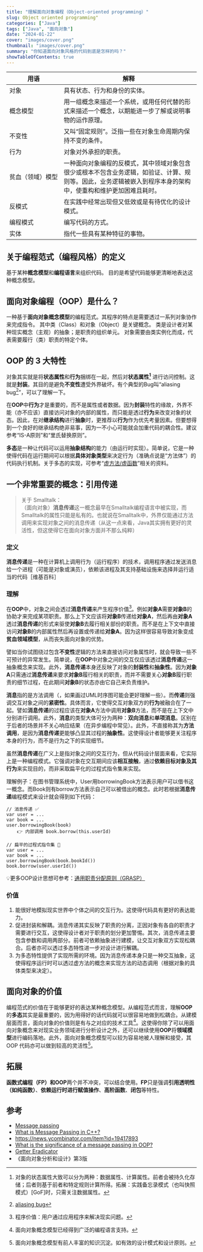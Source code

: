 ```yaml
---
title: "理解面向对象编程（Object-oriented programming）"
slug: Object oriented programming"
categories: ["Java"]
tags: ["Java", "面向对象"]
date: "2024-01-22"
cover: "images/cover.png"
thumbnail: "images/cover.png"
summary: "你知道面向对象风格的代码到底是怎样的吗？"
showTableOfContents: true
---
```


| 用语 <div style="width:8em"> | 解释 |
| ----------- | ----------- |
| 对象 | 具有状态、行为和身份的实体。 |
| 概念模型 | 用一组概念来描述一个系统，或用任何代替的形式来描述一个概念，以期能进一步了解或说明事物的运作原理。 |
| 不变性 | 又叫“固定规则”。泛指一些在对象生命周期内保持不变的条件。 |
| 行为 | 对象对外承担的职责。|
| 贫血（领域）模型 | 一种面向对象编程的反模式，其中领域对象包含很少或根本不包含业务逻辑，如验证、计算、规则等。因此，业务逻辑被嵌入到程序本身的架构中，使重构和维护更加困难且耗时。 |
| 反模式 | 在实践中经常出现但又低效或是有待优化的设计模式。| 
| 编程模式 | 编写代码的方式。 |
| 实体 | 指代一些具有某种特征的事物。|


## 关于编程范式（编程风格）的定义
基于某种**概念模型**和**编程语言**来组织代码。
目的是希望代码能够更清晰地表达这种概念模型。

## 面向对象编程（OOP）是什么？
一种基于**面向对象概念模型**的编程范式。其程序的特点是需要透过一系列对象协作来完成指令。
其中类（Class）和对象（Object）是关键概念。
类是设计者对某种现实概念（主观）的抽象；是职责的组织单元。
对象需要由类实例化而成，代表需要履行（类）职责的特定个体。

## OOP 的 3 大特性
对象其实就是将**状态属性**和**行为**捆绑在一起，然后对**状态属性[^1]** 进行访问控制。这就是**封装**。其目的是避免**不变性**遭受外界破坏。有个典型的Bug叫“aliasing bug[^2]”，可以了理解一下。

在**OOP**中**行为**才是重要的，而不是属性或者数据。因为**封装**特性的缘故，外界不能（亦不应该）直接访问对象的内部的属性，而只能是透过**行为**来改变对象的状态。因此，在对**继承结构**进行**抽象**时，更推荐以**行为**作为优先考量因素。但要想得到一个良好的继承结构绝非易事，因为一不小心可能就会加重代码的耦合性。建议参考“IS-A原则”和“里氏替换原则”。

**多态**是一种让代码可以运用**抽象结构**的能力（由运行时实现）。简单说，它是一种使得代码在运行期间可以根据**具体对象类型**来决定行为（准确点说是“方法体”）的代码执行机制。关于多态的实现，可参考“[虚方法/虚函数](https://en.wikipedia.org/wiki/Virtual_function)”相关的资料。

## 一个非常重要的概念：引用传递

> 关于 Smalltalk：\
> （面向对象）**消息传递**这一概念最早在Smalltalk编程语言中被实现，而Smalltalk的属性只能是私有的。也就说在Smalltalk中，外界仅能通过方法调用来实现对象之间的消息传递（从这一点来看，Java其实拥有更好的灵活性，但这使得它在面向对象方面并不那么纯粹）

### 定义
**消息传递**是一种在计算机上调用行为（运行程序）的技术，调用程序通过发送消息给一个进程（可能是对象或演员），依赖该进程及其支持基础设施来选择并运行适当的代码［维基百科］

### 理解
在**OOP**中，对象之间会透过**消息传递**来产生程序价值[^3]。例如**对象A**需要**对象B**的协助才来完成某项职责。那么上下文应该将**对象B**传递给**对象A**，然后再由**对象A**透过**消息传递**的形式来驱使**对象B**去履行相关部份的职责。而不是在上下文中直接访问**对象B**的内部属性然后再设置或传递给**对象A**。因为这样很容易导致对象变成**贫血领域模型**，从而丧失面向对象的优势。

譬如当你试图绕过包含**不变性**逻辑的方法来直接访问对象属性时，就会导致一些不可预计的异常发生。简单说，在**OOP**中对象之间的交互仅应该透过**消息传递**这一抽象概念来实现。此外，**消息传递**本身还反映了对象的**封装性**和**抽象性**。因为**对象A**只需通过**消息传递**来要求**对象B**履行相关的职责，而并不需要关心**对象B**履行职责的细节过程，在此期间**对象B**的状态亦由它自己来负责维护。

**消息**指的是方法调用（，如果画过UML时序图可能会更好理解一些）。而**传递**则强调交互对象之间的**紧密性**。具体而言，它使得交互对象双方的**行为**被融合在了一起。譬如**消息传递**的过程应该在**对象A**方法中调用**对象B**方法，而不是在上下文中分别进行调用。此外，**消息**的类型大体可分为两种：**双向消息**和**单项消息**。区别在于后者的场景并不关心响应结果（在异步编程中常见）。此外，不直接称其为**方法调用**，是因为**消息传递**更能够凸显其过程的**抽象性**。这使得设计者能够更关注程序本身的行为，而不是行为之下的实现细节。

虽然**消息传递**在广义上是指对象之间的交互行为，但从代码设计层面来看，它实际上是一种编程模式。它强调对象在交互期间应该**相互接触**，通过**依赖目标对象及其行为**来实现目的，而非采取扁平化的过程式指令集来实现。

理解例子：在图书管理系统中，User用borrowingBook方法表示用户可以借书这一概念。而Book则有borrow方法表示自己可以被借出的概念。此时若根据**消息传递**编程模式来设计就会得到如下代码：
```
// 消息传递 ✅
var user = ...
var book = ...
user.borrowingBook(book) 
    👉 内部调用 book.borrow(this.userId)

// 扁平的过程式指令集 🙅
var user = ...
var book = ...
user.borrowingBook(book.bookId())
book.borrow(user.userId())
```
💡更多OOP设计思想可参考：[通用职责分配原则（GRASP）](https://en.wikipedia.org/wiki/GRASP_(object-oriented_design))

### 价值

1. 能很好地模拟现实世界中个体之间的交互行为。这使得代码具有更好的表达能力。
2. 促进封装和解耦。消息传递其实反映了职责的分离，正因对象有各自的职责才需要进行交互，这使得设计者对于职责的划分更加警惕。其次，消息传递主要包含参数和调用两部分。前者可依赖抽象进行建模，让交互对象双方实现松耦合。后者亦可以透过多态特性进一步对设计进行解耦。
3. 为多态特性提供了实现所需的环境。因为消息传递本身只是一种交互抽象，这使得程序运行时可以透过虚方法的概念来实现方法的动态调用（根据对象的具体类型来决定）。

## 面向对象的价值
编程范式的价值在于能够更好的表达某种概念模型。从编程范式而言，理解**OOP**的**多态**其实是最重要的，因为用得好的话代码就可以很容易地做到松耦合。从建模层面而言，面向对象的价值则是有与之对应的技术工具[^4]。这使得你除了可以用面向对象概念来对现实业务领域进行分析设计之外，还可以继续使用**OOP**将**领域模型**进行编码落地。此外，面向对象概念模型可以较为容易地被人理解和接受，其 OOP 代码亦可以做到较高的灵活性[^5]。


## 拓展
**函数式编程（FP）**和**OOP**两个并不冲突，可以结合使用。**FP**只是强调**引用透明性（如纯函数）**、**依赖运行时进行赋值操作**、**高阶函数**、**闭包**等特性。

## 参考
- [Message passing](https://en.m.wikipedia.org/wiki/Message_passing)
- [What is Message Passing in C++?](https://www.scaler.com/topics/oops-concepts-in-cpp)
- https://news.ycombinator.com/item?id=19417893
- [What is the significance of a message passing in OOP?](https://www.quora.com/What-is-the-significance-of-a-message-passing-in-OOP)
- [Getter Eradicator](https://martinfowler.com/bliki/GetterEradicator.html)
- 《面向对象分析和设计》第3版


[^1]: 对象的状态属性大致可以分为两种：数据属性、计算属性。前者会被持久化存储；后者则基于前者和特定规则计算所得。拓展：实践备忘录模式（也叫快照模式）[GoF]时，只需关注数据属性。
[^2]: [aliasing bug](http://www.catb.org/jargon/html/A/aliasing-bug.html)
[^3]: 程序价值：用户通过应用程序来解决现实问题。
[^4]: 面向对象概念模型已经得到广泛的编程语言支持。
[^5]: 面向对象概念模型有前人丰富的知识沉淀。如有效的设计模式和设计原则。
